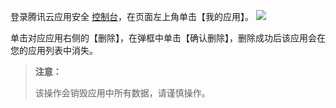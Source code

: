 登录腾讯云应用安全 [控制台](http://console.cloud.tencent.com/legu/myapplication/index)，在页面左上角单击【我的应用】。
![](https://mc.qcloudimg.com/static/img/d976a46ba040d48e591718bfa2b379b6/image.png)

单击对应应用右侧的【删除】，在弹框中单击【确认删除】，删除成功后该应用会在您的应用列表中消失。
>**注意：**
> 
>该操作会销毁应用中所有数据，请谨慎操作。
